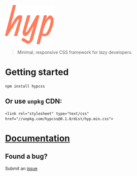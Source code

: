 ![hyp](https://raw.githubusercontent.com/krszwsk/hyp/master/docs/img/hyp.png)
> Minimal, responsive CSS framework for lazy developers.

# Getting started
`npm install hypcss`

## Or use `unpkg` CDN:
`<link rel="stylesheet" type="text/css" href="//unpkg.com/hypcss@0.1.0/dist/hyp.min.css">`

# [Documentation](http://krszwsk.co/hyp/#docs)

## Found a bug?
Submit an [issue](https://github.com/krszwsk/hyp/issues)
